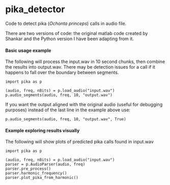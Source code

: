 # pika_detector 
Code to detect pika (*Ochonta princeps*) calls in audio file.

There are two versions of code: the original matlab code created by Shankar and the Python version I have been adapting from it.

#### Basic usage example
The following will process the input.wav in 10 second chunks, then combine the results into output.wav.  There may be detection issues for a call if it happens to fall over the boundary between segments.
    
    import pika as p
    
    (audio, freq, nBits) = p.load_audio("input.wav")
    p.audio_segments(audio, freq, 10, "output.wav") 

If you want the output aligned with the original audio (useful for debugging purposes) instead of the 
last line in the example above use:

    p.audio_segments(audio, freq, 10, "output.wav", True)


#### Example exploring results visually
The following will show plots of predicted pika calls found in input.wav

    import pika as p
    
    (audio, freq, nBits) = p.load_audio("input.wav")
    parser = p.AudioParser(audio, freq)
    parser.pre_process()
    parser.harmonic_frequency()
    parser.plot_pika_from_harmonic()

